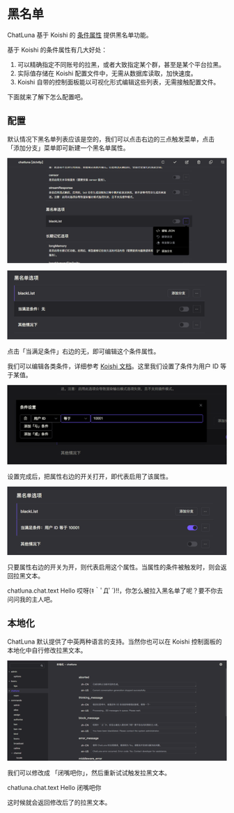 # 黑名单

ChatLuna 基于 Koishi 的 [条件属性](https://koishi.chat/zh-CN/manual/usage/customize.html#%E6%9D%A1%E4%BB%B6%E5%B1%9E%E6%80%A7) 提供黑名单功能。

基于 Koishi 的条件属性有几大好处：

1. 可以精确指定不同账号的拉黑，或者大致指定某个群，甚至是某个平台拉黑。
2. 实际值存储在 Koishi 配置文件中，无需从数据库读取，加快速度。
3. Koishi 自带的控制面板能以可视化形式编辑这些列表，无需接触配置文件。

下面就来了解下怎么配置吧。

## 配置

默认情况下黑名单列表应该是空的，我们可以点击右边的三点触发菜单，点击 「添加分支」菜单即可新建一个黑名单属性。

![alt text](../../public/images/image-22.png)

![alt text](../../public/images/image-23.png)

点击「当满足条件」右边的无，即可编辑这个条件属性。

我们可以编辑各类条件，详细参考 [Koishi 文档](https://koishi.chat/zh-CN/manual/usage/customize.html#%E6%9D%A1%E4%BB%B6%E5%B1%9E%E6%80%A7)。这里我们设置了条件为用户 ID 等于某值。

![alt text](../../public/images/image-24.png)

设置完成后，把属性右边的开关打开，即代表启用了该属性。

![alt text](../../public/images/image-25.png)

只要属性右边的开关为开，则代表启用这个属性。当属性的条件被触发时，则会返回拉黑文本。

<chat-panel>
  <chat-message nickname="10001">chatluna.chat.text Hello</chat-message>
  <chat-message nickname="Bot">哎呀(ｷ｀ﾟДﾟ´)!!，你怎么被拉入黑名单了呢？要不你去问问我的主人吧。</chat-message>
 </chat-panel>

## 本地化

ChatLuna 默认提供了中英两种语言的支持。当然你也可以在 Koishi 控制面板的本地化中自行修改拉黑文本。

![alt text](../../public/images/image-26.png)

我们可以修改成 「闭嘴吧你」，然后重新试试触发拉黑文本。

<chat-panel>
  <chat-message nickname="10001">chatluna.chat.text Hello</chat-message>
  <chat-message nickname="Bot">闭嘴吧你</chat-message>
 </chat-panel>

 这时候就会返回修改后了的拉黑文本。
